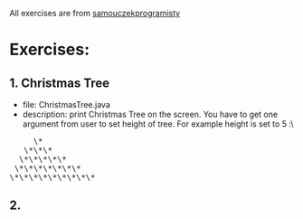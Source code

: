 All exercises are from [samouczekprogramisty](http://www.samouczekprogramisty.pl/strefa-zadaniowa/)
# Exercises:
## 1. Christmas Tree 
- file: ChristmasTree.java
- description: print Christmas Tree on the screen. You have to get one argument from user to set height of tree. For example height is set to 5 :\
<pre>
     \*  
   \*\*\*  
  \*\*\*\*\*  
 \*\*\*\*\*\*\*  
\*\*\*\*\*\*\*\*\*  
</pre>
## 2.
